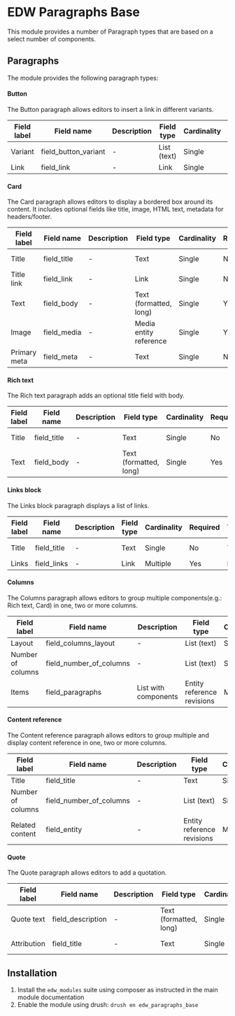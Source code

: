 EDW Paragraphs Base
=============================================

This module provides a number of Paragraph types that are based on a select
number of components.

## Paragraphs
The module provides the following paragraph types:

#### Button
The Button paragraph allows editors to insert a link in different variants.

| Field label | Field name           | Description | Field type  | Cardinality | Required | Translatable | Widget |
|-------------|----------------------|-------------|-------------|-------------|----------|--------------|--------|
| Variant     | field_button_variant | -           | List (text) | Single      | No       | No           | List   |
| Link        | field_link           | -           | Link        | Single      | Yes      | No           | Link   |

#### Card
The Card paragraph allows editors to display a bordered box around its content.
It includes optional fields like title, image, HTML text, metadata for 
headers/footer.

| Field label  | Field name  | Description | Field type             | Cardinality | Required | Translatable | Widget        |
|--------------|-------------|-------------|------------------------|-------------|----------|--------------|---------------|
| Title        | field_title | -           | Text                   | Single      | No       | Yes          | Text field    |
| Title link   | field_link  | -           | Link                   | Single      | No       | No           | Link only     |
| Text         | field_body  | -           | Text (formatted, long) | Single      | Yes      | Yes          | Text area     |
| Image        | field_media | -           | Media entity reference | Single      | Yes      | No           | Media library |
| Primary meta | field_meta  | -           | Text                   | Single      | No       | Yes          | Text field    |

#### Rich text
The Rich text paragraph adds an optional title field with body.

| Field label  | Field name  | Description | Field type             | Cardinality | Required | Translatable | Widget        |
|--------------|-------------|-------------|------------------------|-------------|----------|--------------|---------------|
| Title        | field_title | -           | Text                   | Single      | No       | Yes          | Text field    |
| Text         | field_body  | -           | Text (formatted, long) | Single      | Yes      | Yes          | Text area     |

#### Links block
The Links block paragraph displays a list of links.

| Field label | Field name  | Description | Field type | Cardinality | Required | Translatable | Widget     |
|-------------|-------------|-------------|------------|-------------|----------|--------------|------------|
| Title       | field_title | -           | Text       | Single      | No       | Yes          | Text field |
| Links       | field_links | -           | Link       | Multiple    | Yes      | No           | Link       |

#### Columns
The Columns paragraph allows editors to group multiple components(e.g.: Rich text,
Card) in one, two or more columns.

| Field label       | Field name              | Description          | Field type                 | Cardinality | Required | Translatable | Widget         |
|-------------------|-------------------------|----------------------|----------------------------|-------------|----------|--------------|----------------|
| Layout            | field_columns_layout    | -                    | List (text)                | Single      | Yes      | No           | Chosen/Similar |
| Number of columns | field_number_of_columns | -                    | List (text)                | Single      | Yes      | No           | Chosen/Similar |
| Items             | field_paragraphs        | List with components | Entity reference revisions | Multiple    | Yes      | No           | Paragraph      |

#### Content reference
The Content reference paragraph allows editors to group multiple and display
content reference in one, two or more columns.

| Field label       | Field name              | Description | Field type                 | Cardinality | Required | Translatable | Widget         |
|-------------------|-------------------------|-------------|----------------------------|-------------|----------|--------------|----------------|
| Title             | field_title             | -           | Text                       | Single      | No       | Yes          | Text field     |
| Number of columns | field_number_of_columns | -           | List (text)                | Single      | Yes      | No           | Chosen/Similar |
| Related content   | field_entity            | -           | Entity reference revisions | Multiple    | Yes      | No           | Paragraph      |

#### Quote
The Quote paragraph allows editors to add a quotation.

| Field label | Field name        | Description | Field type             | Cardinality | Required | Translatable | Widget     |
|-------------|-------------------|-------------|------------------------|-------------|----------|--------------|------------|
| Quote text  | field_description | -           | Text (formatted, long) | Single      | Yes      | Yes          | Text field |
| Attribution | field_title       | -           | Text                   | Single      | No       | Yes          | Text area  |

## Installation

1. Install the `edw_modules` suite using composer as instructed in the main module documentation
2. Enable the module using drush: `drush en edw_paragraphs_base`